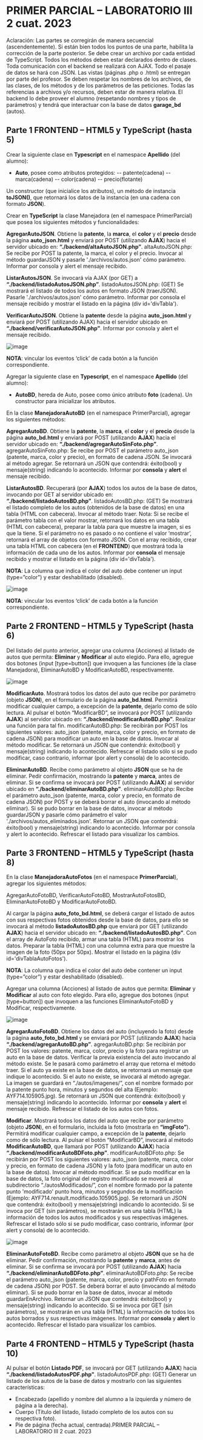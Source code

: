# PRIMER PARCIAL – LABORATORIO III 2 cuat. 2023

Aclaración:
Las partes se corregirán de manera secuencial (ascendentemente). Si están bien todos los puntos de una parte, habilita la corrección de la parte posterior.
Se debe crear un archivo por cada entidad de TypeScript. Todos los métodos deben estar declarados dentro de clases.
Toda comunicación con el backend se realizará con AJAX. Todo el pasaje de datos se hará con JSON.
Las vistas (páginas .php o .html) se entregan por parte del profesor.
Se deben respetar los nombres de los archivos, de las clases, de los métodos y de los parámetros de las peticiones.
Todas las referencias a archivos y/o recursos, deben estar de manera relativa.
El backend lo debe proveer el alumno (respetando nombres y tipos de parámetros) y tendrá que interactuar con la base de datos **garage_bd** (autos).

## Parte 1 FRONTEND – HTML5 y TypeScript (hasta 5)
Crear la siguiente clase en **Typescript** en el namespace **Apellido** (del alumno):
- **Auto**, posee como atributos protegidos:
-- patente(cadena)
-- marca(cadena)
-- color(cadena)
-- precio(flotante)
 
Un constructor (que inicialice los atributos), un método de instancia **toJSON()**, que retornará los datos de la instancia (en una cadena con formato **JSON**).

Crear en **TypeScript** la clase Manejadora (en el namespace PrimerParcial) que posea los siguientes métodos y funcionalidades:

**AgregarAutoJSON**. Obtiene la **patente**, la **marca**, el **color** y el **precio** desde la página **auto_json.html** y enviará por POST (utilizando **AJAX**) hacia el servidor ubicado en: **“./backend/altaAutoJSON.php”**.
altaAutoJSON.php: Se recibe por POST la patente, la marca, el color y el precio. Invocar al método guardarJSON y pasarle './archivos/autos.json' cómo parámetro.
Informar por consola y alert el mensaje recibido.

**ListarAutosJSON**. Se invocará vía AJAX (por GET) a **“./backend/listadoAutosJSON.php”**.
listadoAutosJSON.php: (GET) Se mostrará el listado de todos los autos en formato JSON (traerJSON). Pasarle './archivos/autos.json' cómo parámetro.
Informar por consola el mensaje recibido y mostrar el listado en la página (div id='divTabla').

**VerificarAutoJSON**. Obtiene la **patente** desde la página **auto_json.html** y enviará por POST (utilizando AJAX) hacia el servidor ubicado en **“./backend/verificarAutoJSON.php”**.
Informar por consola y alert el mensaje recibido.

![image](https://github.com/chrisbeltignino/1er_Parcial_LABO_III/assets/51706356/5d339d3e-dda6-446e-a185-dbc455ac5f3c)

**NOTA**: vincular los eventos ‘click’ de cada botón a la función correspondiente.

Agregar la siguiente clase en **Typescript**, en el namespace **Apellido** (del alumno):
- **AutoBD**, hereda de Auto, posee como único atributo **foto** (cadena). Un constructor para inicializar los
atributos.

En la clase **ManejadoraAutoBD** (en el namespace PrimerParcial), agregar los siguientes métodos:

**AgregarAutoBD**. Obtiene la **patente**, la **marca**, el **color** y el **precio** desde la página **auto_bd.html** y enviará por POST (utilizando **AJAX**) hacia el servidor ubicado en: **“./backend/agregarAutoSinFoto.php”**.
agregarAutoSinFoto.php: Se recibe por POST el parámetro auto_json (patente, marca, color y precio), en formato de cadena JSON. Se invocará al método agregar.
Se retornará un JSON que contendrá: éxito(bool) y mensaje(string) indicando lo acontecido.
Informar por **consola** y **alert** el mensaje recibido.

**ListarAutosBD**. Recuperará (por **AJAX**) todos los autos de la base de datos, invocando por GET al servidor ubicado en: **“./backend/listadoAutosBD.php”**.
listadoAutosBD.php: (GET) Se mostrará el listado completo de los autos (obtenidos de la base de datos) en una tabla (HTML con cabecera). Invocar al método traer.
Nota: Si se recibe el parámetro tabla con el valor mostrar, retornará los datos en una tabla (HTML con cabecera), preparar la tabla para que muestre la imagen, si es que la tiene.
Si el parámetro no es pasado o no contiene el valor ‘mostrar’, retornará el array de objetos con formato JSON.
Con el array recibido, crear una tabla HTML con cabecera (en el **FRONTEND**) que mostrará toda la información de cada uno de los autos.
Informar por **consola** el mensaje recibido y mostrar el listado en la página (div id='divTabla').

**NOTA**:
La columna que indica el color del auto debe contener un input (type=”color”) y estar deshabilitado (disabled).

![image](https://github.com/chrisbeltignino/1er_Parcial_LABO_III/assets/51706356/c5998b1f-b4ee-41a9-8f82-a0cdb43927be)

**NOTA**: vincular los eventos ‘click’ de cada botón a la función correspondiente.

## Parte 2 FRONTEND – HTML5 y TypeScript (hasta 6)
Del listado del punto anterior, agregar una columna (Acciones) al listado de autos que permita: **Eliminar** y **Modificar** al auto elegido. Para ello, agregue dos botones (input [type=button]) que invoquen a las funciones (de la clase Manejadora), EliminarAutoBD y ModificarAutoBD, respectivamente.

![image](https://github.com/chrisbeltignino/1er_Parcial_LABO_III/assets/51706356/d7424916-332b-4be4-8280-2e4d85e52697)

**ModificarAuto**. Mostrará todos los datos del auto que recibe por parámetro (objeto **JSON**), en el formulario de la página **auto_bd.html**. Permitirá modificar cualquier campo, a excepción de la **patente**, dejarlo como de sólo lectura.
Al pulsar el botón “ModificarBD”, se invocará por POST (utilizando **AJAX**) al servidor ubicado en:
**“./backend/modificarAutoBD.php”**. Realizar una función para tal fin.
modificarAutoBD.php: Se recibirán por POST los siguientes valores: auto_json (patente, marca, color y precio, en formato de cadena JSON) para modificar un auto en la base de datos. Invocar al método modificar.
Se retornará un JSON que contendrá: éxito(bool) y mensaje(string) indicando lo acontecido.
Refrescar el listado sólo si se pudo modificar, caso contrario, informar (por alert y consola) de lo acontecido.

**EliminarAutoBD**. Recibe como parámetro al objeto **JSON** que se ha de eliminar. Pedir confirmación, mostrando la **patente** y **marca**, antes de eliminar.
Si se confirma se invocará por POST (utilizando **AJAX**) al servidor ubicado en **“./backend/eliminarAutoBD.php”**.
eliminarAutoBD.php: Recibe el parámetro auto_json (patente, marca, color y precio, en formato de cadena JSON) por POST y se deberá borrar el auto (invocando al método eliminar).
Si se pudo borrar en la base de datos, invocar al método guardarJSON y pasarle cómo parámetro el valor './archivos/autos_eliminados.json'.
Retornar un JSON que contendrá: éxito(bool) y mensaje(string) indicando lo acontecido.
Informar por consola y alert lo acontecido. Refrescar el listado para visualizar los cambios.

## Parte 3 FRONTEND – HTML5 y TypeScript (hasta 8)
En la clase **ManejadoraAutoFotos** (en el namespace **PrimerParcial**), agregar los siguientes métodos:

AgregarAutoFotoBD, VerificarAutoFotoBD, MostrarAutoFotosBD, EliminarAutoFotoBD y ModificarAutoFotoBD.

Al cargar la página **auto_foto_bd.html**, se deberá cargar el listado de autos con sus respectivas fotos obtenidos desde la base de datos, para ello se invocará al método **listadoAutosBD.php** que enviará por GET (utilizando **AJAX**) hacia el servidor ubicado en: **“./backend/listadoAutosBD.php”**.
Con el array de AutoFoto recibido, armar una tabla (HTML) para mostrar los datos.
Preparar la tabla (HTML) con una columna extra para que muestre la imagen de la foto (50px por 50px).
Mostrar el listado en la página (div id='divTablaAutoFotos').

**NOTA**:
La columna que indica el color del auto debe contener un input (type=”color”) y estar deshabilitado (disabled).

Agregar una columna (Acciones) al listado de autos que permita: **Eliminar** y **Modificar** al auto con foto elegido.
Para ello, agregue dos botones (input [type=button]) que invoquen a las funciones EliminarAutoFotoBD y Modificar, respectivamente.

![image](https://github.com/chrisbeltignino/1er_Parcial_LABO_III/assets/51706356/7b9c8659-fce3-47ec-b29f-d0f53c5953ac)

**AgregarAutoFotoBD**. Obtiene los datos del auto (incluyendo la foto) desde la página **auto_foto_bd.html** y se enviará por POST (utilizando **AJAX**) hacia **“./backend/agregarAutoBD.php”**.
agregarAutoBD.php: Se recibirán por POST los valores: patente, marca, color, precio y la foto para registrar un auto en la base de datos.
Verificar la previa existencia del auto invocando al método existe. Se le pasará como parámetro el array que retorna el método traer.
Si el auto ya existe en la base de datos, se retornará un mensaje que indique lo acontecido.
Si el auto no existe, se invocará al método agregar. La imagen se guardará en “./autos/imagenes/”, con el nombre formado por la patente punto hora, minutos y segundos del alta (Ejemplo: AYF714.105905.jpg).
Se retornará un JSON que contendrá: éxito(bool) y mensaje(string) indicando lo acontecido.
Informar por **consola** y **alert** el mensaje recibido.
Refrescar el listado de los autos con fotos.

**Modificar**. Mostrará todos los datos del auto que recibe por parámetro (objeto **JSON**), en el formulario, incluida la foto (mostrarla en **“imgFoto”**).
Permitirá modificar cualquier campo, a excepción de la **patente**, dejarlo como de sólo lectura.
Al pulsar el botón “ModificarBD”, invocará al método **ModificarAutoBD**, que llamará por POST (utilizando **AJAX**) hacia **“./backend/modificarAutoBDFoto.php”**.
modificarAutoBDFoto.php: Se recibirán por POST los siguientes valores: auto_json (patente, marca, color y precio, en formato de cadena JSON) y la foto (para modificar un auto en la base de datos). Invocar al método modificar.
Si se pudo modificar en la base de datos, la foto original del registro modificado se moverá al subdirectorio “./autosModificados/”, con el nombre formado por la patente punto 'modificado' punto hora, minutos y segundos de la modificación (Ejemplo: AYF714.renault.modificado.105905.jpg).
Se retornará un JSON que contendrá: éxito(bool) y mensaje(string) indicando lo acontecido.
Si se invoca por GET (sin parámetros), se mostrarán en una tabla (HTML) la información de todos los autos modificados y sus respectivas imágenes.
Refrescar el listado sólo si se pudo modificar, caso contrario, informar (por alert y consola) de lo acontecido.

![image](https://github.com/chrisbeltignino/1er_Parcial_LABO_III/assets/51706356/bf7218a2-4e0a-417c-8910-5071478c3357)

**EliminarAutoFotoBD**. Recibe como parámetro al objeto **JSON** que se ha de eliminar. Pedir confirmación, mostrando la **patente** y **marca**, antes de eliminar.
Si se confirma se invocará por POST (utilizando **AJAX**) hacia **“./backend/eliminarAutoBDFoto.php”**. eliminarAutoBDFoto.php: Se recibe el parámetro auto_json (patente, marca, color, precio y pathFoto en formato de cadena JSON) por POST. Se deberá borrar el auto (invocando al método eliminar).
Si se pudo borrar en la base de datos, invocar al método guardarEnArchivo.
Retornar un JSON que contendrá: éxito(bool) y mensaje(string) indicando lo acontecido.
Si se invoca por GET (sin parámetros), se mostrarán en una tabla (HTML) la información de todos los autos borrados y sus respectivas imágenes.
Informar por **consola** y **alert** lo acontecido. Refrescar el listado para visualizar los cambios.

## Parte 4 FRONTEND – HTML5 y TypeScript (hasta 10)
Al pulsar el botón **Listado PDF**, se invocará por GET (utilizando **AJAX**) hacia **“./backend/listadoAutosPDF.php”**.
listadoAutosPDF.php: (GET) Generar un listado de los autos de la base de datos y mostrarlo con las siguientes características:
- Encabezado (apellido y nombre del alumno a la izquierda y número de página a la derecha).
- Cuerpo (Título del listado, listado completo de los autos con su respectiva foto).
- Pie de página (fecha actual, centrada).PRIMER PARCIAL – LABORATORIO III 2 cuat. 2023
